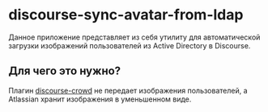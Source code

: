 ﻿# discourse-sync-avatar-from-ldap
Данное приложение представляет из себя утилиту для автоматической загрузки изображений пользователей из Active Directory в Discourse.
## Для чего это нужно?
Плагин [discourse-crowd](https://github.com/discourse/discourse-crowd) не передает изображения пользователей, а Atlassian хранит изображения в уменьшенном виде. 